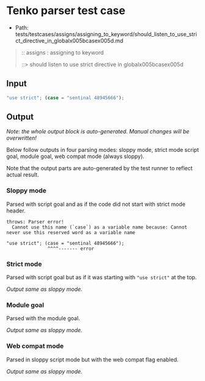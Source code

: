 # Tenko parser test case

- Path: tests/testcases/assigns/assigning_to_keyword/should_listen_to_use_strict_directive_in_globalx005bcasex005d.md

> :: assigns : assigning to keyword
>
> ::> should listen to use strict directive in globalx005bcasex005d

## Input

`````js
"use strict"; (case = "sentinal 48945666");
`````

## Output

_Note: the whole output block is auto-generated. Manual changes will be overwritten!_

Below follow outputs in four parsing modes: sloppy mode, strict mode script goal, module goal, web compat mode (always sloppy).

Note that the output parts are auto-generated by the test runner to reflect actual result.

### Sloppy mode

Parsed with script goal and as if the code did not start with strict mode header.

`````
throws: Parser error!
  Cannot use this name (`case`) as a variable name because: Cannot never use this reserved word as a variable name

"use strict"; (case = "sentinal 48945666");
               ^^^^------- error
`````

### Strict mode

Parsed with script goal but as if it was starting with `"use strict"` at the top.

_Output same as sloppy mode._

### Module goal

Parsed with the module goal.

_Output same as sloppy mode._

### Web compat mode

Parsed in sloppy script mode but with the web compat flag enabled.

_Output same as sloppy mode._
